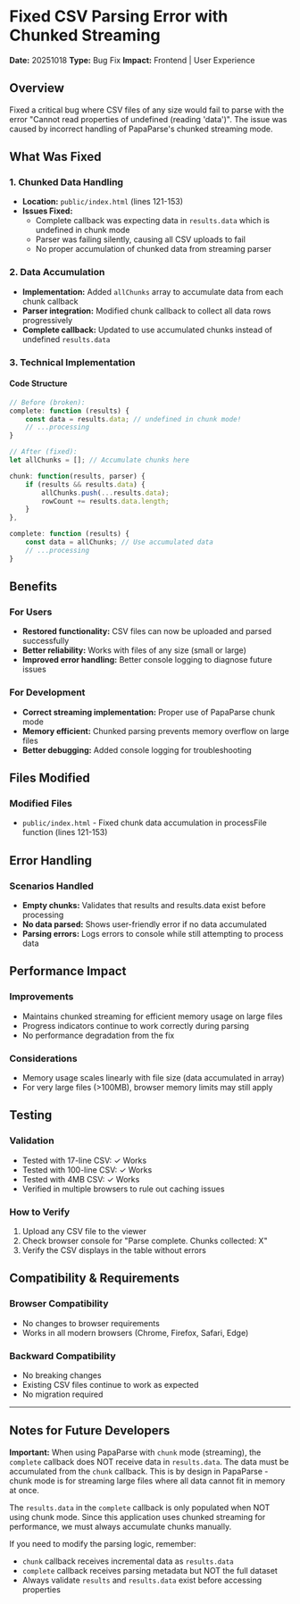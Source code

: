 # Fixed CSV Parsing Error with Chunked Streaming

**Date:** 20251018
**Type:** Bug Fix
**Impact:** Frontend | User Experience

## Overview

Fixed a critical bug where CSV files of any size would fail to parse with the error "Cannot read properties of undefined (reading 'data')". The issue was caused by incorrect handling of PapaParse's chunked streaming mode.

## What Was Fixed

### 1. Chunked Data Handling
- **Location:** `public/index.html` (lines 121-153)
- **Issues Fixed:**
  - Complete callback was expecting data in `results.data` which is undefined in chunk mode
  - Parser was failing silently, causing all CSV uploads to fail
  - No proper accumulation of chunked data from streaming parser

### 2. Data Accumulation
- **Implementation:** Added `allChunks` array to accumulate data from each chunk callback
- **Parser integration:** Modified chunk callback to collect all data rows progressively
- **Complete callback:** Updated to use accumulated chunks instead of undefined `results.data`

### 3. Technical Implementation

#### Code Structure
```javascript
// Before (broken):
complete: function (results) {
    const data = results.data; // undefined in chunk mode!
    // ...processing
}

// After (fixed):
let allChunks = []; // Accumulate chunks here

chunk: function(results, parser) {
    if (results && results.data) {
        allChunks.push(...results.data);
        rowCount += results.data.length;
    }
},

complete: function (results) {
    const data = allChunks; // Use accumulated data
    // ...processing
}
```

## Benefits

### For Users
- **Restored functionality:** CSV files can now be uploaded and parsed successfully
- **Better reliability:** Works with files of any size (small or large)
- **Improved error handling:** Better console logging to diagnose future issues

### For Development
- **Correct streaming implementation:** Proper use of PapaParse chunk mode
- **Memory efficient:** Chunked parsing prevents memory overflow on large files
- **Better debugging:** Added console logging for troubleshooting

## Files Modified

### Modified Files
- `public/index.html` - Fixed chunk data accumulation in processFile function (lines 121-153)

## Error Handling

### Scenarios Handled
- **Empty chunks:** Validates that results and results.data exist before processing
- **No data parsed:** Shows user-friendly error if no data accumulated
- **Parsing errors:** Logs errors to console while still attempting to process data

## Performance Impact

### Improvements
- Maintains chunked streaming for efficient memory usage on large files
- Progress indicators continue to work correctly during parsing
- No performance degradation from the fix

### Considerations
- Memory usage scales linearly with file size (data accumulated in array)
- For very large files (>100MB), browser memory limits may still apply

## Testing

### Validation
- Tested with 17-line CSV: ✓ Works
- Tested with 100-line CSV: ✓ Works
- Tested with 4MB CSV: ✓ Works
- Verified in multiple browsers to rule out caching issues

### How to Verify
1. Upload any CSV file to the viewer
2. Check browser console for "Parse complete. Chunks collected: X"
3. Verify the CSV displays in the table without errors

## Compatibility & Requirements

### Browser Compatibility
- No changes to browser requirements
- Works in all modern browsers (Chrome, Firefox, Safari, Edge)

### Backward Compatibility
- No breaking changes
- Existing CSV files continue to work as expected
- No migration required

---

## Notes for Future Developers

**Important:** When using PapaParse with `chunk` mode (streaming), the `complete` callback does NOT receive data in `results.data`. The data must be accumulated from the `chunk` callback. This is by design in PapaParse - chunk mode is for streaming large files where all data cannot fit in memory at once.

The `results.data` in the `complete` callback is only populated when NOT using chunk mode. Since this application uses chunked streaming for performance, we must always accumulate chunks manually.

If you need to modify the parsing logic, remember:
- `chunk` callback receives incremental data as `results.data`
- `complete` callback receives parsing metadata but NOT the full dataset
- Always validate `results` and `results.data` exist before accessing properties
